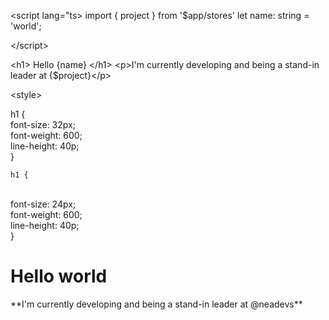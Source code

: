 \<script lang="ts>
  import { project } from '$app/stores'
  let name: string = 'world'; 
	
\</script>

 \<h1> Hello {name}  \</h1>
\<p>I'm currently developing and being a stand-in leader at {$project}\</p>

\<style>  

  h1 {  
\
    font-size: 32px;  
\
    font-weight: 600;  
\
    line-height: 40p;  
\
  }  
  
    h1 {  
\
    font-size: 24px;  
\
    font-weight: 600;  
\
    line-height: 40p;  
\
  }  

</style>

	
<h1>Hello world</h1>

<p>**I'm currently developing and being a stand-in leader at @neadevs**</p>


<!--
**gabrieladrianmezar/gabrieladrianmezar** is a ✨ _special_ ✨ repository because its `README.md` (this file) appears on your GitHub profile.

Here are some ideas to get you started:

- 🔭 I’m currently working on ...
- 🌱 I’m currently learning ...
- 👯 I’m looking to collaborate on ...
- 🤔 I’m looking for help with ...
- 💬 Ask me about ...
- 📫 How to reach me: ...
- 😄 Pronouns: ...
- ⚡ Fun fact: ...
-->
